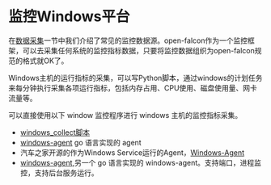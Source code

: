 # 监控Windows平台

在[数据采集](../philosophy/data-collect.md)一节中我们介绍了常见的监控数据源。open-falcon作为一个监控框架，可以去采集任何系统的监控指标数据，只要将监控数据组织为open-falcon规范的格式就OK了。

Windows主机的运行指标的采集，可以写Python脚本，通过windows的计划任务来每分钟执行采集各项运行指标，包括内存占用、CPU使用、磁盘使用量、网卡流量等。

可以直接使用以下 window 监控程序进行 windows 主机的监控指标采集。

- [windows_collect脚本](https://github.com/freedomkk-qfeng/falcon-scripts/tree/master/windows_collect)
- [windows-agent](https://github.com/LeonZYang/agent) go 语言实现的 agent
- 汽车之家开源的作为Windows Service运行的Agent，[Windows-Agent](https://github.com/AutohomeRadar/Windows-Agent)
- [windows-agent](https://github.com/freedomkk-qfeng/windows-agent),另一个 go 语言实现的 windows-agent。支持端口，进程监控，支持后台服务运行。

